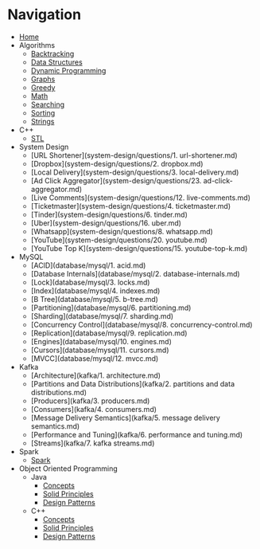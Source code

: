 # Navigation

* [Home](index.md)
* Algorithms
    * [Backtracking](problem-solving/backtracking.md)
    * [Data Structures](algorithms/data-structures.md)
    * [Dynamic Programming](algorithms/dynamic-programming.md)
    * [Graphs](algorithms/graph.md)
    * [Greedy](problem-solving/greedy.md)
    * [Math](algorithms/math.md)
    * [Searching](algorithms/searching.md)
    * [Sorting](algorithms/sorting.md)
    * [Strings](algorithms/string.md)
* C++
    * [STL](cpp/stl.md)
* System Design
    * [URL Shortener](system-design/questions/1. url-shortener.md)
    * [Dropbox](system-design/questions/2. dropbox.md)
    * [Local Delivery](system-design/questions/3. local-delivery.md)
    * [Ad Click Aggregator](system-design/questions/23. ad-click-aggregator.md)
    * [Live Comments](system-design/questions/12. live-comments.md)
    * [Ticketmaster](system-design/questions/4. ticketmaster.md)
    * [Tinder](system-design/questions/6. tinder.md)
    * [Uber](system-design/questions/16. uber.md)
    * [Whatsapp](system-design/questions/8. whatsapp.md)
    * [YouTube](system-design/questions/20. youtube.md)
    * [YouTube Top K](system-design/questions/15. youtube-top-k.md)
* MySQL
    * [ACID](database/mysql/1. acid.md)
    * [Database Internals](database/mysql/2. database-internals.md)
    * [Lock](database/mysql/3. locks.md)
    * [Index](database/mysql/4. indexes.md)
    * [B Tree](database/mysql/5. b-tree.md)
    * [Partitioning](database/mysql/6. partitioning.md)
    * [Sharding](database/mysql/7. sharding.md)
    * [Concurrency Control](database/mysql/8. concurrency-control.md)
    * [Replication](database/mysql/9. replication.md)
    * [Engines](database/mysql/10. engines.md)
    * [Cursors](database/mysql/11. cursors.md)
    * [MVCC](database/mysql/12. mvcc.md)
* Kafka
    * [Architecture](kafka/1. architecture.md)
    * [Partitions and Data Distributions](kafka/2. partitions and data distributions.md)
    * [Producers](kafka/3. producers.md)
    * [Consumers](kafka/4. consumers.md)
    * [Message Delivery Semantics](kafka/5. message delivery semantics.md)
    * [Performance and Tuning](kafka/6. performance and tuning.md)
    * [Streams](kafka/7. kafka streams.md)
* Spark
    * [Spark](spark/spark.md)
* Object Oriented Programming
    * Java
        * [Concepts](oop/java/concepts.md)
        * [Solid Principles](oop/java/solid-principles.md)
        * [Design Patterns](oop/java/design-patterns.md)
    * C++
        * [Concepts](oop/cpp/concepts.md)
        * [Solid Principles](oop/cpp/solid-principles.md)
        * [Design Patterns](oop/cpp/design-patterns.md)